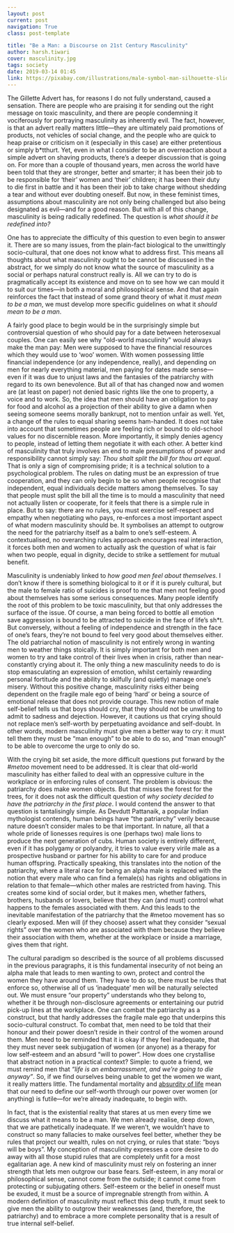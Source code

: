 ```yaml
---
layout: post
current: post
navigation: True
class: post-template

title: "Be a Man: a Discourse on 21st Century Masculinity"
author: harsh.tiwari
cover: masculinity.jpg
tags: society
date: 2019-03-14 01:45
link: https://pixabay.com/illustrations/male-symbol-man-silhouette-slide-601785/
---
```


The Gillette Advert has, for reasons I do not fully understand, caused a
sensation. There are people who are praising it for sending out the right
message on toxic masculinity, and there are people condemning it vociferously
for portraying masculinity as inherently evil. The fact, however, is that an
advert really matters little—they are ultimately paid promotions of products,
not vehicles of social change, and the people who are quick to heap praise or
criticism on it (especially in this case) are either pretentious or simply
b\*tthurt. Yet, even in what I consider to be an overreaction about a simple
advert on shaving products, there’s a deeper discussion that is going on. For
more than a couple of thousand years, men across the world have been told that
they are stronger, better and smarter; it has been their job to be responsible
for ‘their’ women and ‘their’ children; it has been their duty to die first in
battle and it has been their job to take charge without shedding a tear and
without ever doubting oneself. But now, in these feminist times, assumptions
about masculinity are not only being challenged but also being designated as
evil—and for a good reason. But with all of this change, masculinity is being
radically redefined. The question is *what should it be redefined into?*

One has to appreciate the difficulty of this question to even begin to answer
it. There are so many issues, from the plain-fact biological to the unwittingly
socio-cultural, that one does not know what to address first. This means all
thoughts about what masculinity ought to be cannot be discussed in the abstract, for we
simply do not know what the source of masculinity as a social or perhaps natural
construct really is. All we can try to do is pragmatically accept its existence
and move on to see how we can mould it to suit our times—in both a moral and
philosophical sense. And that again reinforces the fact that instead of some
grand theory of what it *must mean to be a man*, we must develop more specific
guidelines on what it *should mean to be a man*.   

A fairly good place to begin would be in the surprisingly simple but
controversial question of who should pay for a date between heterosexual
couples. One can easily see why "old-world masculinity" would always make the
man pay: Men were supposed to have the financial resources which they would use
to ‘woo’ women. With women possessing little financial independence (or any
independence, really), and depending on men for nearly everything material, men
paying for dates made sense—even if it was due to unjust laws and the fantasies
of the patriarchy with regard to its own benevolence. But all of that has
changed now and women are (at least on paper) not denied basic rights like the
one to property, a voice and to work. So, the idea that men should have an
obligation to pay for food and alcohol as a projection of their ability to give
a damn when seeing someone seems morally bankrupt, not to mention unfair as
well. Yet, a change of the rules to equal sharing seems ham-handed. It does not
take into account that sometimes people are feeling rich or bound to old-school
values for no discernible reason. More importantly, it simply denies agency to
people, instead of letting them negotiate it with each other. A better kind of
masculinity that truly involves an end to male presumptions of power and
responsibility cannot simply say: *Thou shalt split the bill for thou art equal*.
That is only a sign of compromising pride; it is a technical solution to a
psychological problem. The rules on dating must be an expression of true
cooperation, and they can only begin to be so when people recognise that
independent, equal individuals decide matters among themselves. To say that
people must split the bill all the time is to mould a masculinity that need not
actually listen or cooperate, for it feels that there is a simple rule in place.
But to say: there are no rules, you must exercise self-respect and empathy when
negotiating who pays, re-enforces a most important aspect of what modern
masculinity should be. It symbolises an attempt to outgrow the need for the
patriarchy itself as a balm to one’s self-esteem. A contextualised, no
overarching rules approach encourages real interaction, it forces both men and
women to actually ask the question of what is fair when two people, equal in
dignity, decide to strike a settlement for mutual benefit.     

Masculinity is undeniably linked to *how good men feel about themselves*. I don’t
know if there is something biological to it or if it is purely cultural, but the
male to female ratio of suicides is proof to me that men not feeling good about
themselves has some serious consequences. Many people identify the root of this
problem to be toxic masculinity, but that only addresses the surface of the
issue. Of course, a man being forced to bottle all emotion save aggression is
bound to be attracted to suicide in the face of life’s sh\*t. But conversely,
without a feeling of independence and strength in the face of one’s fears,
they’re not bound to feel very good about themselves either. The old patriarchal
notion of masculinity is not entirely wrong in wanting men to weather things
stoically. It is simply important for both men and women to try and take control
of their lives when in crisis, rather than near-constantly crying about it. The
only thing a new masculinity needs to do is stop emasculating an expression of
emotion, whilst certainly rewarding personal fortitude and the ability to
skilfully (and quietly) manage one’s misery. Without this positive change,
masculinity risks either being dependent on the fragile male ego of being ‘hard’
or being a source of emotional release that does not provide courage. This new
notion of male self-belief tells us that boys should cry, that they should not
be unwilling to admit to sadness and dejection. However, it cautions us that
crying should not replace men’s self-worth by perpetuating avoidance and
self-doubt. In other words, modern masculinity must give men a better way to
cry: it must tell them they must be “man enough” to be able to do so, and “man
enough” to be able to overcome the urge to only do so.

With the crying bit set aside, the more difficult questions put forward by the
*\#metoo* movement need to be addressed. It is clear that old-world masculinity
has either failed to deal with an oppressive culture in the workplace or in
enforcing rules of consent. The problem is obvious: the patriarchy does make
women objects. But that misses the forest for the trees, for it does not ask the
difficult question of *why society decided to have the patriarchy in the first
place*. I would contend the answer to that question is tantalisingly simple. As
Devdutt Pattanaik, a popular Indian mythologist contends, human beings have “the
patriarchy” verily because nature doesn’t consider males to be that important.
In nature, all that a whole pride of lionesses requires is one (perhaps two)
male lions to produce the next generation of cubs. Human society is entirely
different, even if it has polygamy or polyandry, it tries to value every virile
male as a prospective husband or partner for his ability to care for and produce
human offspring. Practically speaking, this translates into the notion of the
patriarchy, where a literal race for being an alpha male is replaced with the
notion that every male who can find a female(s) has rights and obligations in
relation to that female—which other males are restricted from having. This
creates some kind of social order, but it makes men, whether fathers, brothers,
husbands or lovers, believe that they can (and must) control what happens to the
females associated with them. And this leads to the inevitable manifestation of
the patriarchy that the \#metoo movement has so clearly exposed. Men will (if
they choose) assert what they consider “sexual rights” over the women who are
associated with them because they believe their association with them, whether
at the workplace or inside a marriage, gives them that right.

The cultural paradigm so described is the source of all problems discussed in
the previous paragraphs, it is this fundamental insecurity of not being an alpha
male that leads to men wanting to own, protect and control the women they have
around them. They have to do so, there must be rules that enforce so, otherwise
all of us ‘inadequate’ men will be naturally selected out. We must ensure “our
property” understands who they belong to, whether it be through non-disclosure
agreements or entertaining our putrid pick-up lines at the workplace. One can
combat the patriarchy as a construct, but that hardly addresses the fragile male
ego that underpins this socio-cultural construct. To combat that, men need to be
told that their honour and their power doesn’t reside in their control of the
women around them. Men need to be reminded that it is okay if they feel
inadequate, that they must never seek subjugation of women (or anyone) as a
therapy for low self-esteem and an absurd “will to power”. How does one
crystallise that abstract notion in a practical context? Simple: to quote a
friend, we must remind men that *“life is an embarrassment, and we’re going to
die anyway”*. So, if we find ourselves being unable to get the women we want, it
really matters little. The fundamental mortality and [absurdity of life](https://thepangean.com/Understanding-the-Absurdity-of-Life) mean that
our need to define our self-worth through our power over women (or anything) is
futile—for we’re already inadequate, to begin with.

In fact, that is the existential reality that stares at us men every time we
discuss what it means to be a man. We men already realise, deep down, that we
are pathetically inadequate. If we weren’t, we wouldn’t have to construct so
many fallacies to make ourselves feel better, whether they be rules that project
our wealth, rules on not crying, or rules that state: “boys will be boys”.
My conception of masculinity expresses a core desire to do away with all those
stupid rules that are completely unfit for a most egalitarian age. A new kind of
masculinity must rely on fostering an inner strength that lets men outgrow our
base fears. Self-esteem, in any moral or philosophical sense, cannot come from
the outside; it cannot come from protecting or subjugating others. Self-esteem
or the belief in oneself must be exuded, it must be a source of impregnable
strength from within. A modern definition of masculinity must reflect this deep
truth, it must seek to give men the ability to outgrow their weaknesses (and,
therefore, the patriarchy) and to embrace a more complete personality that is a
result of true internal self-belief.

